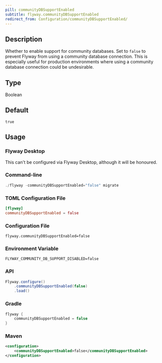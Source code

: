 ```yaml
---
pill: communityDBSupportEnabled
subtitle: flyway.communityDBSupportEnabled
redirect_from: Configuration/communityDBSupportEnabled/
---
```


## Description

Whether to enable support for community databases. Set to
`false` to prevent Flyway from using a community database connection.
This is especially useful for production environments where using a community database connection could be undesirable.

## Type

Boolean

## Default

`true`

## Usage

### Flyway Desktop

This can't be configured via Flyway Desktop, although it will be honoured.

### Command-line

```powershell
./flyway -communityDBSupportEnabled="false" migrate
```

### TOML Configuration File

```toml
[flyway]
communityDBSupportEnabled = false
```

### Configuration File

```properties
flyway.communityDBSupportEnabled=false
```

### Environment Variable

```properties
FLYWAY_COMMUNITY_DB_SUPPORT_DISABLED=false
```

### API

```java
Flyway.configure()
    .communityDBSupportEnabled(false)
    .load()
```

### Gradle

```groovy
flyway {
    communityDBSupportEnabled = false
}
```

### Maven

```xml
<configuration>
    <communityDBSupportEnabled>false</communityDBSupportEnabled>
</configuration>
```
